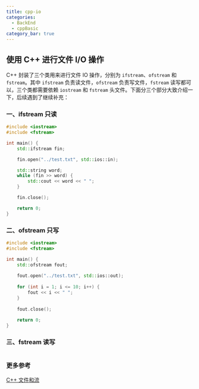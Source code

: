 ```yaml
---
title: cpp-io
categories: 
  - BackEnd
  - cppBasic
category_bar: true
---
```


## 使用 C++ 进行文件 I/O 操作

C++ 封装了三个类用来进行文件 IO 操作，分别为 `ifstream`、`ofstream` 和 `fstream`。其中 `ifstream` 负责读文件，`ofstream` 负责写文件，`fstream` 读写都可以，三个类都需要依赖 `iostream` 和 `fstream` 头文件。下面分三个部分大致介绍一下，后续遇到了继续补充：

### 一、ifstream 只读

```cpp
#include <iostream>
#include <fstream>

int main() {
	std::ifstream fin;

	fin.open("../test.txt", std::ios::in);

	std::string word;
	while (fin >> word) {
		std::cout << word << " ";
	}

	fin.close();

	return 0;
}
```

### 二、ofstream 只写

```cpp
#include <iostream>
#include <fstream>

int main() {
    std::ofstream fout;
    
    fout.open("../test.txt", std::ios::out);
    
    for (int i = 1; i <= 10; i++) {
        fout << i << " ";
    }
    
    fout.close();
    
    return 0;
}
```

### 三、fstream 读写

```cpp

```

### 更多参考

[C++ 文件和流](https://www.runoob.com/cplusplus/cpp-files-streams.html)
